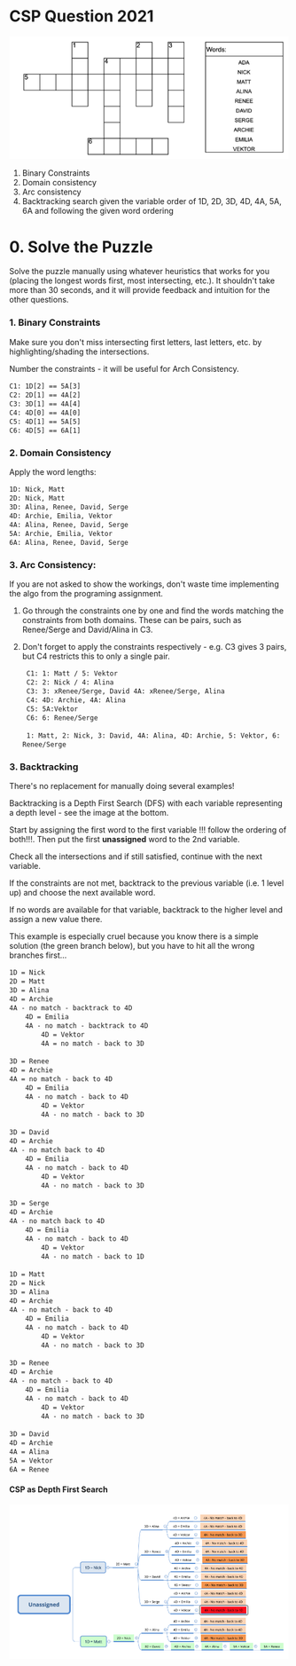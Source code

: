 # CSP Question 2021

![2021 Crossword](assets/csp_2021.png)

1) Binary Constraints
2) Domain consistency
3) Arc consistency
4) Backtracking search given the variable order of 1D, 2D, 3D, 4D, 4A, 5A, 6A and following the given word ordering

# 0. Solve the Puzzle
Solve the puzzle manually using whatever heuristics that works for you (placing the longest words first, most intersecting, etc.).
It shouldn't take more than 30 seconds, and it will provide feedback and intuition for the other questions.

### 1. Binary Constraints
Make sure you don't miss intersecting first letters, last letters, etc. by highlighting/shading the intersections.

Number the constraints - it will be useful for Arch Consistency.

    C1: 1D[2] == 5A[3]
    C2: 2D[1] == 4A[2]
    C3: 3D[1] == 4A[4]
    C4: 4D[0] == 4A[0]
    C5: 4D[1] == 5A[5]
    C6: 4D[5] == 6A[1]

### 2. Domain Consistency
Apply the word lengths:

    1D: Nick, Matt
    2D: Nick, Matt
    3D: Alina, Renee, David, Serge
    4D: Archie, Emilia, Vektor
    4A: Alina, Renee, David, Serge
    5A: Archie, Emilia, Vektor
    6A: Alina, Renee, David, Serge

### 3. Arc Consistency:
If you are not asked to show the workings, don't waste time implementing the algo from the programing assignment.
1) Go through the constraints one by one and find the words matching the constraints from both domains.
These can be pairs, such as Renee/Serge and David/Alina in C3.

2) Don't forget to apply the constraints respectively - e.g. C3 gives 3 pairs, but C4 restricts this to only a single pair.


        C1: 1: Matt / 5: Vektor
        C2: 2: Nick / 4: Alina
        C3: 3: xRenee/Serge, David 4A: xRenee/Serge, Alina
        C4: 4D: Archie, 4A: Alina
        C5: 5A:Vektor
        C6: 6: Renee/Serge

        1: Matt, 2: Nick, 3: David, 4A: Alina, 4D: Archie, 5: Vektor, 6: Renee/Serge

### 3. Backtracking
There's no replacement for manually doing several examples!

Backtracking is a Depth First Search (DFS) with each variable representing a depth level - see the image at the bottom.

Start by assigning the first word to the first variable !!! follow the ordering of both!!!.
Then put the first __unassigned__ word to the 2nd variable.

Check all the intersections and if still satisfied, continue with the next variable.

If the constraints are not met, backtrack to the previous variable (i.e. 1 level up) and choose the next available word.

If no words are available for that variable, backtrack to the higher level and assign a new value there.

This example is especially cruel because you know there is a simple solution (the green branch below), but you have to hit all the wrong branches first...

    1D = Nick
    2D = Matt
    3D = Alina
    4D = Archie
    4A - no match - backtrack to 4D
        4D = Emilia
        4A - no match - backtrack to 4D
            4D = Vektor
            4A = no match - back to 3D
            
    3D = Renee
    4D = Archie
    4A = no match - back to 4D
        4D = Emilia
        4A - no match - back to 4D
            4D = Vektor
            4A - no match - back to 3D
            
    3D = David
    4D = Archie
    4A - no match back to 4D
        4D = Emilia
        4A - no match - back to 4D
            4D = Vektor
            4A - no match - back to 3D
            
    3D = Serge
    4D = Archie
    4A - no match back to 4D
        4D = Emilia
        4A - no match - back to 4D
            4D = Vektor
            4A - no match - back to 1D
    
    1D = Matt
    2D = Nick
    3D = Alina
    4D = Archie
    4A - no match - back to 4D
        4D = Emilia
        4A - no match - back to 4D
            4D = Vektor
            4A - no match - back to 3D
            
    3D = Renee
    4D = Archie
    4A - no match - back to 4D
        4D = Emilia
        4A - no match - back to 4D
            4D = Vektor
            4A - no match - back to 3D
    
    3D = David
    4D = Archie
    4A = Alina
    5A = Vektor
    6A = Renee 

#### CSP as Depth First Search
![CSP 2021 Tree](assets/csp_2021_tree.png)
